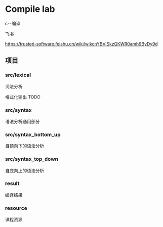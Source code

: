 # Compile lab

c--编译

飞书

https://trusted-software.feishu.cn/wiki/wikcnYBVlSkzQKWR0amh9ByDy9d

## 项目

### src/lexical

词法分析

格式化输出 TODO

### src/syntax

语法分析通用部分

### src/syntax_bottom_up

自顶向下的语法分析

### src/syntax_top_down

自底向上的语法分析

### result

编译结果

### resource

课程资源